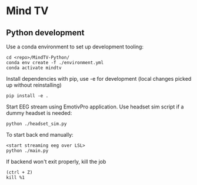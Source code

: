 # Mind TV

## Python development

Use a conda environment to set up development tooling:
```
cd <repo>/MindTV-Python/
conda env create -f ./environment.yml
conda activate mindtv
```

Install dependencies with pip, use -e for development (local changes picked up without reinstalling)
```
pip install -e .
```

Start EEG stream using EmotivPro application.  Use headset sim script if a dummy headset is needed:
```
python ./headset_sim.py
```

To start back end manually:
```
<start streaming eeg over LSL>
python ./main.py
```

If backend won't exit properly, kill the job
```
(ctrl + Z)
kill %1
```



